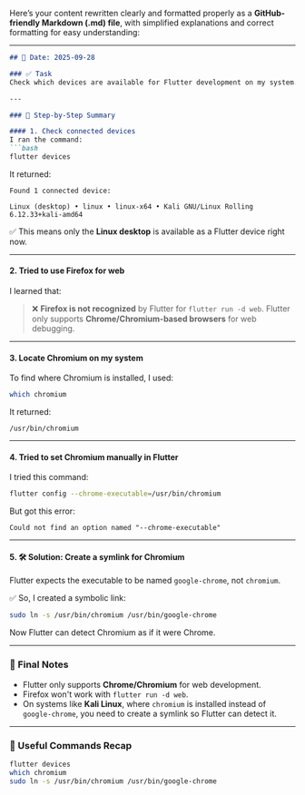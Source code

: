 Here’s your content rewritten clearly and formatted properly as a **GitHub-friendly Markdown (.md) file**, with simplified explanations and correct formatting for easy understanding:

---

````markdown
## 📅 Date: 2025-09-28

### ✅ Task
Check which devices are available for Flutter development on my system.

---

### 🧪 Step-by-Step Summary

#### 1. Check connected devices
I ran the command:
```bash
flutter devices
````

It returned:

```
Found 1 connected device:

Linux (desktop) • linux • linux-x64 • Kali GNU/Linux Rolling 6.12.33+kali-amd64
```

✅ This means only the **Linux desktop** is available as a Flutter device right now.

---

#### 2. Tried to use Firefox for web

I learned that:

> ❌ **Firefox is not recognized** by Flutter for `flutter run -d web`.
> Flutter only supports **Chrome/Chromium-based browsers** for web debugging.

---

#### 3. Locate Chromium on my system

To find where Chromium is installed, I used:

```bash
which chromium
```

It returned:

```
/usr/bin/chromium
```

---

#### 4. Tried to set Chromium manually in Flutter

I tried this command:

```bash
flutter config --chrome-executable=/usr/bin/chromium
```

But got this error:

```
Could not find an option named "--chrome-executable"
```

---

#### 5. 🛠 Solution: Create a symlink for Chromium

Flutter expects the executable to be named `google-chrome`, not `chromium`.

✅ So, I created a symbolic link:

```bash
sudo ln -s /usr/bin/chromium /usr/bin/google-chrome
```

Now Flutter can detect Chromium as if it were Chrome.

---

### 🧘 Final Notes

* Flutter only supports **Chrome/Chromium** for web development.
* Firefox won't work with `flutter run -d web`.
* On systems like **Kali Linux**, where `chromium` is installed instead of `google-chrome`, you need to create a symlink so Flutter can detect it.

---

### 🔗 Useful Commands Recap

```bash
flutter devices
which chromium
sudo ln -s /usr/bin/chromium /usr/bin/google-chrome
```